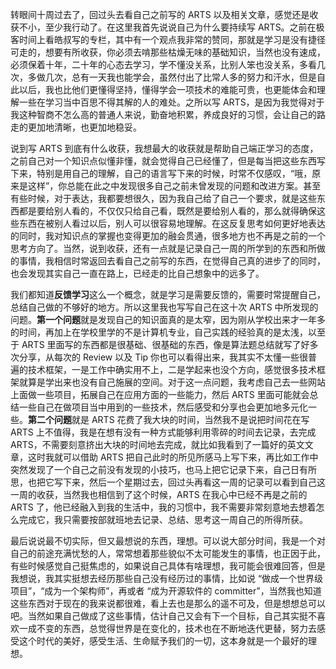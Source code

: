 转眼间十周过去了，回过头去看自己之前写的 ARTS 以及相关文章，感觉还是收获不小，至少我行动了。在这里我首先说说自己为什么要持续写 ARTS。之前在极客时间上看皓叔写的专栏，其中有一个观点我非常的赞同，那就是学习是没有捷径可走的，想要有所收获，你必须去啃那些枯燥无味的基础知识，当然也没有速成，必须保着十年，二十年的心态去学习，学不懂没关系，比别人笨也没关系，多看几次，多做几次，总有一天我也能学会，虽然付出了比常人多的努力和汗水，但是自此以后，我也比他们更懂得坚持，懂得学会一项技术的难能可贵，也更能体会和理解一些在学习当中百思不得其解的人的难处。之所以写 ARTS，是因为我觉得对于我这种智商不怎么高的普通人来说，勤奋地积累，养成良好的习惯，会让自己的路走的更加地清晰，也更加地稳妥。

说到写 ARTS 到底有什么收获，我想最大的收获就是帮助自己端正学习的态度，之前自己对一个知识点似懂非懂，就会觉得自己已经懂了，但是每当把这些东西写下来，特别是用自己的理解，自己的语言写下来的时候，时常不仅感叹，“哦，原来是这样”，你总能在此之中发现很多自己之前未曾发现的问题和改进方案。甚至有些时候，对于表达，我都要想很久，因为我自己给了自己一个要求，就是这些东西都是要给别人看的，不仅仅只给自己看，既然是要给别人看的，那么就得确保这些东西在被别人看过以后，别人可以很容易地理解。在这反复思考如何更好地表达的同时，我对知识点的掌握也变得更加的融会贯通，很多地方也不再是之前的一个思考方向了。当然，说到收获，还有一点就是记录自己一周的所学到的东西和所做的事情，我相信时常返回去看自己之前写的东西，在觉得自己真的进步了的同时，也会发现其实自己一直在路上，已经走的比自己想象中的远多了。

我们都知道**反馈学习**这么一个概念，就是学习是需要反馈的，需要时常提醒自己，总结自己做的不够好的地方。所以这里我也写写自己在这十次 ARTS 中所发现的问题。**第一个问题**就是发现自己的知识面真的是太窄，因为刚从学校出来才一年多的时间，再加上在学校里学的不是计算机专业，自己实践的经验真的是太浅，以至于 ARTS 里面写的东西都是很基础、很基础的东西，像是算法题总结就写了好多次分享，从每次的 Review 以及 Tip 你也可以看得出来，我其实不太懂一些很普遍的技术框架，一是工作中确实用不上，二是学起来也没个方向，感觉很多技术框架就算是学出来也没有自己施展的空间。对于这一点问题，我考虑自己去一些网站上面做一些项目，拓展自己在应用方面的一些能力，然后 ARTS 里面可能就会总结一些自己在做项目当中用到的一些技术，然后感受和分享也会更加地多元化一些。**第二个问题**就是 ARTS 花费了我大块的时间，当然我不是说把时间花在写 ARTS 上不值得，我是在想有没有一种方式能够利用零碎的时间去记录，去完成 ARTS，不需要刻意挤出大块的时间地去完成，就比如我看到了一篇好的英文文章，这时我就可以借助 ARTS 把自己此时的所见所感马上写下来，再比如工作中突然发现了一个自己之前没有发现的小技巧，也马上把它记录下来，自己日有所思，也把它写下来，然后一个星期过去，回过头再看这一周的记录可以看到自己这一周的收获，当然我也相信到了这个时候，ARTS 在我心中已经不再是之前的 ARTS 了，他已经融入到我的生活中，我的习惯中，我不需要非常刻意地去想着怎么完成它，我只需要按部就班地去记录、总结、思考这一周自己的所得所获。

最后说说最不切实际，但又最想说的东西，理想。可以说大部分时间，我是一个对自己的前途充满忧愁的人，常常想着那些貌似不太可能发生的事情，也正因于此，有些时候感觉自己挺焦虑的，如果说自己具体有啥理想，我可能会很难回答，但是我想说，我其实挺想去经历那些自己没有经历过的事情，比如说 “做成一个世界级项目”，“成为一个架构师”，再或者 “成为开源软件的 committer”，当然我也知道这些东西对于现在的我来说都很难，看上去也是那么的遥不可及，但是想想总可以吧。当然如果自己做成了这些事情，估计自己又会有下一个目标，自己其实挺不喜欢一成不变的东西，总觉得世界是在变化的，技术也在不断地迭代更替，努力去感受这个时代的美好，感受生活、生命赋予我们的一切，这本身就是一个最好的理想。